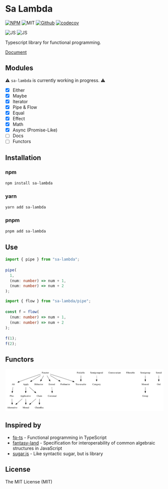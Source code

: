 # Sa Lambda

[![NPM](https://img.shields.io/npm/v/sa-lambda)](https://www.npmjs.com/package/sa-lambda)
![MIT](https://img.shields.io/github/license/soraLib/sa-lambda)
[![Github](https://img.shields.io/badge/Github-232323?logo=github)](https://github.com/soraLib/sa-lambda)
[![codecov](https://codecov.io/gh/soraLib/sa-lambda/branch/main/graph/badge.svg?token=RaeLDeLgm1)](https://codecov.io/gh/soraLib/sa-lambda)

![JS](https://img.shields.io/badge/JS-232323?logo=javascript)
![JS](https://img.shields.io/badge/TS-fcfcfc?logo=typescript)

Typescript library for functional programming.

[Document](https://www.sa-lambda.soralib.com)

## Modules

⚠️ `sa-lambda` is currently working in progress. ⚠️

- [x] Either
- [x] Maybe
- [x] Iterator
- [x] Pipe & Flow
- [x] Equal
- [x] Effect
- [x] Math
- [x] Async (Promise-Like)
- [ ] Docs
- [ ] Functors

## Installation

### npm

```sh
npm install sa-lambda
```

### yarn

```sh
yarn add sa-lambda
```

### pnpm

```sh
pnpm add sa-lambda
```

## Use

```ts
import { pipe } from "sa-lambda";

pipe(
  1,
  (num: number) => num + 1,
  (num: number) => num + 2
);
```

```ts
import { flow } from "sa-lambda/pipe";

const f = flow(
  (num: number) => num + 1,
  (num: number) => num + 2
);

f(1);
f(2);
```

## Functors

![dependencies](https://raw.githubusercontent.com/soraLib/sa-lambda/main/docs/dependencies.png)

## Inspired by

- [fp-ts](https://github.com/gcanti/fp-ts) - Functional programming in TypeScript
- [fantasy-land](https://github.com/fantasyland/fantasy-land) - Specification for interoperability of common algebraic structures in JavaScript
- [sugar.js](https://github.com/libsugar/sugar.js) - Like syntactic sugar, but is library

## License

The MIT License (MIT)
